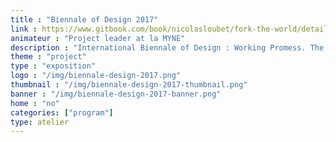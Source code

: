 ```yaml
---
title : "Biennale of Design 2017"
link : https://www.gitbook.com/book/nicolasloubet/fork-the-world/details
animateur : "Project leader at la MYNE"
description : "International Biennale of Design : Working Promess. The 'Fork The World' experience proposes to present the tiers-lieux processesthrough various projects."
theme : "project"
type : "exposition"
logo : "/img/biennale-design-2017.png"
thumbnail : "/img/biennale-design-2017-thumbnail.png"
banner : "/img/biennale-design-2017-banner.png"
home : "no"
categories: ["program"]
type: atelier
---
```

